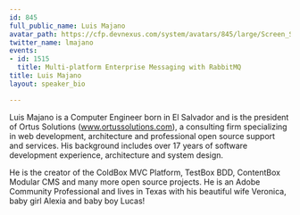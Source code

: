```yaml
---
id: 845
full_public_name: Luis Majano
avatar_path: https://cfp.devnexus.com/system/avatars/845/large/Screen_Shot_2017-09-30_at_12.18.23_PM.png?1506792095
twitter_name: lmajano
events:
- id: 1515
  title: Multi-platform Enterprise Messaging with RabbitMQ
title: Luis Majano
layout: speaker_bio

---
```

Luis Majano is a Computer Engineer born in El Salvador and is the president of Ortus Solutions (www.ortussolutions.com), a consulting firm specializing in web development, architecture and professional open source support and services.  His background includes over 17 years of software development experience, architecture and system design. 

He is the creator of the ColdBox MVC Platform, TestBox BDD, ContentBox Modular CMS and many more open source projects.  He is an Adobe Community Professional and lives in Texas with his beautiful wife Veronica, baby girl Alexia and baby boy Lucas! 

